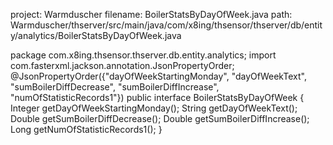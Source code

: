 project: Warmduscher
filename: BoilerStatsByDayOfWeek.java
path: Warmduscher/thserver/src/main/java/com/x8ing/thsensor/thserver/db/entity/analytics/BoilerStatsByDayOfWeek.java

package com.x8ing.thsensor.thserver.db.entity.analytics;
import com.fasterxml.jackson.annotation.JsonPropertyOrder;
@JsonPropertyOrder({"dayOfWeekStartingMonday", "dayOfWeekText", "sumBoilerDiffDecrease", "sumBoilerDiffIncrease", "numOfStatisticRecords1"})
public interface BoilerStatsByDayOfWeek {
    Integer getDayOfWeekStartingMonday();
    String getDayOfWeekText();
    Double getSumBoilerDiffDecrease();
    Double getSumBoilerDiffIncrease();
    Long getNumOfStatisticRecords1();
}